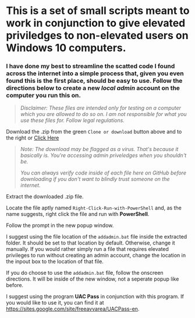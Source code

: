 # This is a set of small scripts meant to work in conjunction to give elevated priviledges to non-elevated users on Windows 10 computers.

### I have done my best to streamline the scatted code I found across the internet into a simple process that, given you even found this is the first place, should be easy to use. Follow the directions below to create a new *local admin* account on the computer you run this on.


> *Disclaimer: These files are intended only for testing on a computer which you are allowed to do so on. I am not responsible for what you use these files for. Follow legal regulations.*


Download the .zip from the green `Clone or download` button above and to the right or [Click Here](https://github.com/connconnfuntime/Automated-UAC-Bypass/archive/master.zip "Master.zip Download")

> *Note: The download may be flagged as a virus. That's because it basically is. You're accessing admin priveledges when you shouldn't be.*
>
> *You can always verify code inside of each file here on GitHub before downloading if you don't want to blindly trust someone on the internet.*



Extract the downloaded .zip file.

Locate the file aptly named <code>Right-Click-Run-with-PowerShell</code> and, as the name suggests, right click the file and run with **PowerShell**.

Follow the prompt in the new popup window.

I suggest using the file location of the <code>addadmin.bat</code> file inside the extracted folder. It should be set to that location by default. Otherwise, change it manually. If you would rather simply run a file that requires elevated privileges to run without creating an admin account, change the location in the inpout box to the location of that file.

If you do choose to use the <code>addadmin.bat</code> file, follow the onscreen directions. It will be inside of the new window, not a seperate popup like before.


I suggest using the program **UAC Pass** in conjunction with this program. If you would like to use it, you can find it at https://sites.google.com/site/freeavvarea/UACPass-en.